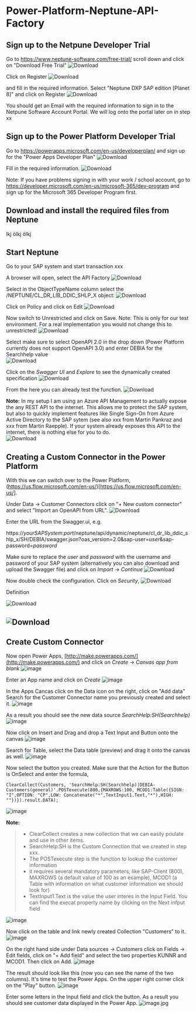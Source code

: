 # Power-Platform-Neptune-API-Factory

## Sign up to the Netpune Developer Trial
Go to https://www.neptune-software.com/free-trial/ scroll down and click on "Download Free Trial"
![Download](Images\01-DownloadNeptune.jpg)

Click on Register
![Download](Images\02-Register.jpg)

and fill in the required information. Select "Neptune DXP SAP edition [Planet 8]" and click on Register
![Download](Images\03-Register-2.jpg)

You should get an Email with the required information to sign in to the Netpune Software Account Portal. We will log onto the portal later on in step xx

## Sign up to the Power Platform Developer Trial
Go to https://powerapps.microsoft.com/en-us/developerplan/ and sign up for the "Power Apps Developer Plan"
![Download](Images\04-PowerAppDevPlan.jpg)

Fill in the required information. 
![Download](Images\05-PP-Information.jpg)

Note: If you have problems signing in with your work / school account, go to https://developer.microsoft.com/en-us/microsoft-365/dev-program and sign up for the Microsoft 365 Developer Program first. 

## Download and install the required files from Neptune
lkj
ölkj
ölkj


## Start Neptune 
Go to your SAP system and start transaction xxx

A browser will open, select the API Factory
![Download](Images\10-OpenAPIFactory.jpg)

Select in the ObjectTypeName column select the /NEPTUNE/CL_DR_LIB_DDIC_SHLP_X object:
![Download](Images\11-SelectSearchHelp-X.jpg)

Click on Policy and click on Edit
![Download](Images\12-PolicyEdit.jpg)

Now switch to Unrestricted and click on Save. 
Note: This is only for our test environment. For a real implementation you would not change this to unrestricted!
![Download](Images\13-UnrestrictedSave.jpg)

Select make sure to select OpenAPI 2.0 in the drop down (Power Platform currently does not support OpenAPI 3.0) and enter DEBIA for the Searchhelp value  
![Download](Images\14-SelectDEBIA.jpg)

Click on the *Swagger UI* and *Explore* to see the dynamically created specification
![Download](Images\15-SwaggerUI.jpg)

From the here you can already test the function. 
![Download](Images\16-Testing.jpg)

**Note:** In my setup I am using an Azure API Management to actually expose the any REST API to the internet. This allows me to protect the SAP system, but also to quickly implement features like Single Sign-On from Azure Active Directory to the SAP sytem (see also xxx from Martin Pankraz and xxx from Martin Raepple).
If your system already exposes this API to the internet, there is nothing else for you to do.  
![Download](Images\17-API-Management.jpg)

## Creating a Custom Connector in the Power Platform

With this we can switch over to the Power Platform, (https://us.flow.microsoft.com/en-us/)[https://us.flow.microsoft.com/en-us/]. 

Under Data -> Customer Connectors click on "+ New custom connector" and select "Import an OpenAPI from URL". 
![Download](Images\19-PowerPlatformImport.jpg)


Enter the URL from the Swagger.ui, e.g. 

https://*yourSAPSystem*:*port*/neptune/api/dynamic/neptune/cl_dr_lib_ddic_shlp_x/SH/DEBIA/swagger.json?oas_version=2.0&sap-user=*user*&sap-password=*password*

 Make sure to replace the *user* and *password* with the username and password of your SAP system (alternatively you can also download and upload the Swagger file) and click on *Import* -> *Continue*
![Download](Images\20-ImportContinue.jpg)
  
 
Now double check the configuration. Click on *Security*,
![Download](Images\21-ConnectorWizard.jpg)
  
Definition

![Download](Images\22-PP-Wizard-Step2.jpg)

![Download](Images\23-PP-Wizard-Step3.jpg)
 ---
 
 ## Create Custom Connector
 Now open Power Apps, [http://make.powerapps.com/](http://make.powerapps.com/) and click on *Create* -> *Canvas app from blank*
  ![image](Images\30-PPCreateApp.jpg)
 
 Enter an App name and click on *Create*
 ![image](Images\31-PPEnterAppName.jpg)
 
 In the Apps Cancas click on the Data icon on the right, click on "Add data" Search for the Customer Connector name you previously created and select it. 
 ![image](Images\32-PPAppsCanvas.jpg)
 
 As a result you should see the new data source *SearchHelp:SH(Searchhelp)*
 ![image](Images\33-DataAdded.jpg)
 
 Now click on Insert and Drag and drop a Text Input and Button onto the canvas
 ![image](Images\34-DragElements.jpg)
 
 Search for Table, select the Data table (preview) and drag it onto the canvas as well. 
 ![image](Images\35-insertTable.jpg)
 
 Now select the button you created. Make sure that the Action for the Button is OnSelect and enter the formula, 

``` ClearCollect(Customers, 'SearchHelp:SH(Searchhelp)|DEBIA-Customers(general)'.POSTexecute(800,{MAXROWS:100, MCOD1:Table({SIGN: "I",OPTION: "CP",LOW: Concatenate("*",TextInput1.Text,"*"),HIGH: ""})}).result.DATA); ```

  ![image](Images\36-ClearCollect.jpg)
 
 **Note:** 
> * ClearCollect creates a new collection that we can easily poulate and use in other items. 
> * SearchHelp:SH is the Custom Connection that we created in step xxx. 
> * The POSTexecute step is the function to lookup the customer information 
> * it requires several mandatory parameters, like SAP-Client (800), MAXROWS (a default value of 100 as an example), MCOD1 (a Table with information on what customer information we should look for)
> * TextInput1.Text is the value the user interes in the Input Field. You can find the execat property name by clicking on the Next infput field
 
 ![image](Images\37-TextInputField.jpg)
 
 Now click on the table and link newly created Collection "Customers" to it. 
 ![image](Images\38-LinkTable.jpg)
 
 On the right hand side under Data sources -> Customers click on Fields -> Edit fields, click on "+ Add field" and select the two properties KUNNR and MCOD1. Then click on Add. 
 ![image](Images\39-ChooseFields.jpg)
 
 The result should look like this (now you can see the name of the two columns). It's time to test the Power Apps. On the upper right corner click on the "Play" button. 
 ![image](Images\40-ColumnNames.jpg)
 
 Enter some letters in the Input field and click the button. As a result you should see customer data displayed in the Power App. 
 ![image](Images\41-TryitOut).jpg
 
 
 
 
 

 
 

  
  
